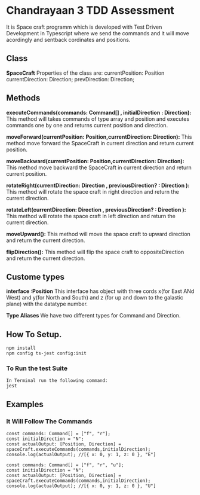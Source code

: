 # Chandrayaan 3 TDD Assessment

It is Space craft programm which is developed with Test Driven Development in Typescript where we send the commands and it will move acordingly and sentback cordinates and positions.

## Class

**SpaceCraft**
Properties of the class are:
currentPosition: Position
currentDirection: Direction;
prevDirection: Direction;

## Methods

**executeCommands(commands: Command[] , initialDirection : Direction):** This method will takes commands of type array and position and executes commands one by one and returns current position and direction.

**moveForward(currentPosition: Position,currentDirection: Direction):** This method move forward the SpaceCraft in current direction and return current position.

**moveBackward(currentPosition: Position,currentDirection: Direction):** This method move backward the SpaceCraft in current direction and return current position.

**rotateRight(currentDirection: Direction , previousDirection? : Direction ):** This method will rotate the space craft in right direction and return the current direction.

**rotateLeft(currentDirection: Direction , previousDirection? : Direction ):** This method will rotate the space craft in left direction and return the current direction.

**moveUpward():** This method will move the space craft to upward direction and return the current direction.

**flipDirection():** This method will flip the space craft to oppositeDirection and return the current direction.

## Custome types

**interface :Position** This interface has object with three cords x(for East ANd West) and y(for North and South) and z (for up and down to the galastic plane) with the datatype number.

**Type Aliases** We have two different types for Command and Direction.

## How To Setup.

```
npm install
npm config ts-jest config:init
```

### To Run the test Suite

```
In Terminal run the following command:
jest
```

## Examples

### It Will Follow The Commands

```
const commands: Command[] = ["f", "r"];
const initialDirection = "N";
const actualOutput: [Position, Direction] = spaceCraft.executeCommands(commands,initialDirection);
console.log(actualOutput); //[{ x: 0, y: 1, z: 0 }, "E"]
```

```
const commands: Command[] = ["f", "r", "u"];
const initialDirection = "N";
const actualOutput: [Position, Direction] = spaceCraft.executeCommands(commands,initialDirection);
console.log(actualOutput); //[{ x: 0, y: 1, z: 0 }, "U"]
```
